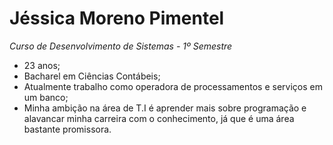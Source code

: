 

# Jéssica Moreno Pimentel



*Curso de Desenvolvimento de Sistemas - 1º Semestre*  

 - 23 anos;
 - Bacharel em Ciências Contábeis;
 - Atualmente trabalho como operadora de processamentos e serviços em um banco;
 -  Minha ambição na área de T.I é aprender mais sobre programação e
   alavancar minha carreira com o conhecimento, já que é uma área bastante promissora. 